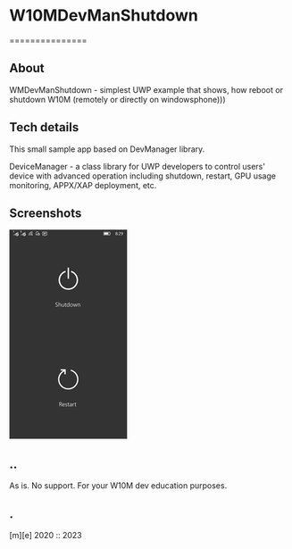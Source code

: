 # W10MDevManShutdown
===============

## About 

WMDevManShutdown - simplest UWP example that shows, how reboot or shutdown W10M (remotely or directly on windowsphone)))


## Tech details

This small sample app based on DevManager library.

DeviceManager - a class library for UWP developers to control users'
device with advanced operation including shutdown, 
restart, GPU usage monitoring, APPX/XAP deployment, 
etc.

## Screenshots

![Reboot it or do shotdown](Screenshots/screenshot.png "Reboot it or do shutdown!")


## ..
As is. No support. For your W10M dev education purposes.

## .
[m][e] 2020 :: 2023